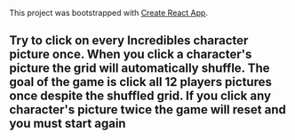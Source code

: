 This project was bootstrapped with [Create React App](https://github.com/facebook/create-react-app).

## Try to click on every Incredibles character picture once. When you click a character's picture the grid will automatically shuffle. The goal of the game is click all 12 players pictures once despite the shuffled grid. If you click any character's picture twice the game will reset and you must start again



